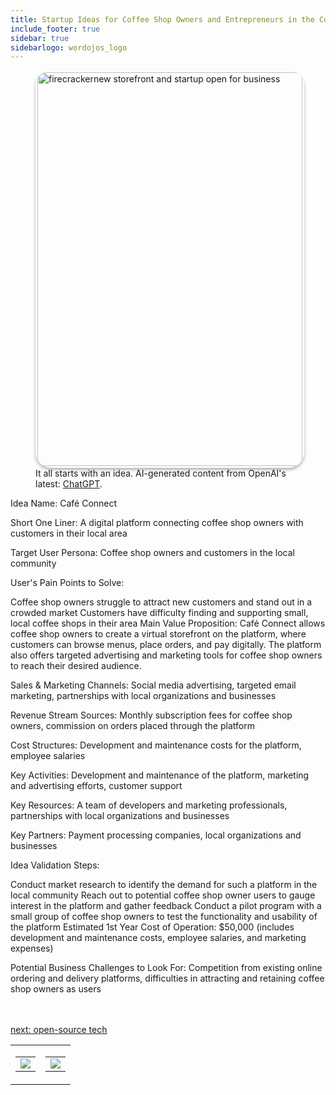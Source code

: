 ```yaml
---
title: Startup Ideas for Coffee Shop Owners and Entrepreneurs in the Coffee and Hospitality  Industry
include_footer: true
sidebar: true
sidebarlogo: wordojos_logo
---
```

<figure>
    <img src='/uploads/startup-ideas.jpg' style="width: 100%;height: 630px;padding: 3px; box-shadow: 0 3px 5px rgba(0,0,0,.3);border-radius: 25px;overflow: hidden;border: none;" align="middle"; alt='firecrackernew storefront and startup open for business';/>
    <figcaption>It all starts with an idea.  AI-generated content from OpenAI's latest: <a href="https://openai.com/blog/chatgpt/" >ChatGPT</a>.</figcaption>
</figure>
<p>
Idea Name: Café Connect

Short One Liner: A digital platform connecting coffee shop owners with customers in their local area

Target User Persona: Coffee shop owners and customers in the local community

User's Pain Points to Solve:

Coffee shop owners struggle to attract new customers and stand out in a crowded market
Customers have difficulty finding and supporting small, local coffee shops in their area
Main Value Proposition: Café Connect allows coffee shop owners to create a virtual storefront on the platform, where customers can browse menus, place orders, and pay digitally. The platform also offers targeted advertising and marketing tools for coffee shop owners to reach their desired audience.

Sales & Marketing Channels: Social media advertising, targeted email marketing, partnerships with local organizations and businesses

Revenue Stream Sources: Monthly subscription fees for coffee shop owners, commission on orders placed through the platform

Cost Structures: Development and maintenance costs for the platform, employee salaries

Key Activities: Development and maintenance of the platform, marketing and advertising efforts, customer support

Key Resources: A team of developers and marketing professionals, partnerships with local organizations and businesses

Key Partners: Payment processing companies, local organizations and businesses

Idea Validation Steps:

Conduct market research to identify the demand for such a platform in the local community
Reach out to potential coffee shop owner users to gauge interest in the platform and gather feedback
Conduct a pilot program with a small group of coffee shop owners to test the functionality and usability of the platform
Estimated 1st Year Cost of Operation: $50,000 (includes development and maintenance costs, employee salaries, and marketing expenses)

Potential Business Challenges to Look For: Competition from existing online ordering and delivery platforms, difficulties in attracting and retaining coffee shop owners as users

<br>
<br>
<a href="https://workdojos.com/coffeeshops/tech">next: open-source tech</a>
</p>
<table border="0" cellpadding="0" cellspacing="0" width="600" id="templateColumns">
    <tr>
        <td align="center" valign="top" width="50%" class="templateColumnContainer">
            <table border="0" cellpadding="10" cellspacing="0" height="100%" width="100px">
                <tr>
                    <td class="leftColumnContent">
                      <a href="https://coffeeshops.workdojos.com">
                        <img src="/uploads/d.svg" class="columnImage" />
                    </td>
                </tr>
            </table>
        </td>
        <td align="center" valign="top" width="50%" class="templateColumnContainer">
            <table border="0" cellpadding="10" cellspacing="0" height="100%" width="100px">
                <tr>
                    <td class="rightColumnContent">
                      <a href="https://clinician.workdojos.com">
                        <img src="/uploads/randomdojo.svg" class="columnImage" />
                    </td>
            </table>
        </td>
    </tr>
</table>